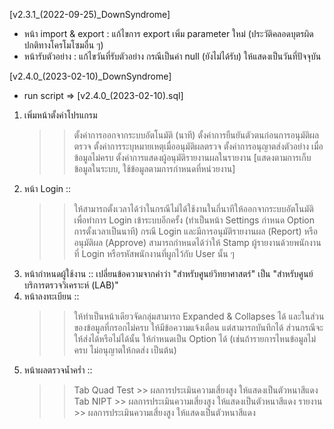 [v2.3.1_(2022-09-25)_DownSyndrome]

- หน้า import & export : แก้ไขการ export เพิ่ม parameter ใหม่ (ประวัติคลอดบุตรผิดปกติทางโครโมโซมอื่น ๆ)
- หน้ารับตัวอย่าง : แก้ไขวันที่รับตัวอย่าง กรณีเป็นค่า null (ยังไม่ได้รับ) ให้แสดงเป็นวันที่ปัจจุบัน

[v2.4.0_(2023-02-10)_DownSyndrome]

- run script => [v2.4.0_(2023-02-10).sql]

1. เพิ่มหน้าตั้งค่าโปรแกรม
   > > ตั้งค่าการออกจากระบบอัตโนมัติ (นาที)
   > > ตั้งค่าการยืนยันตัวตนก่อนการอนุมัติผลตรวจ
   > > ตั้งค่าการระบุหมายเหตุเมื่ออนุมัติผลตรวจ
   > > ตั้งค่าการอนุญาตส่งตัวอย่าง เมื่อข้อมูลไม่ครบ
   > > ตั้งค่าการแสดงผู้อนุมัติรายงานผลในรายงาน [แสดงตามการเก็บข้อมูลในระบบ, ใช้ข้อมูลตามการกำหนดที่หน่วยงาน]
2. หน้า Login ::
   > > ให้สามารถตั้งเวลาได้ว่าในกรณีไม่ได้ใช้งานในกี่นาทีให้ออกจากระบบอัตโนมัติ เพื่อทำการ Login เข้าระบบอีกครั้ง (ทำเป็นหน้า Settings กำหนด Option การตั้งเวลาเป็นนาที)
   > > กรณี Login และมีการอนุมัติรายงานผล (Report) หรืออนุมัติผล (Approve) สามารถกำหนดได้ว่าให้ Stamp ผู้รายงานด้วยพนักงานที่ Login หรือรหัสพนักงานที่ผูกไว้กับ User นั้น ๆ
3. หน้ากำหนดผู้ใช้งาน :: เปลี่ยนข้อความจากคำว่า "สำหรับศูนย์วิทยาศาสตร์" เป็น "สำหรับศูนย์บริการตรวจวิเคราะห์ (LAB)"
4. หน้าลงทะเบียน ::
   > > ให้ทำเป็นหน้าเดียวจัดกลุ่มสามารถ Expanded & Collapses ได้
   > > และในส่วนของข้อมูลที่กรอกไม่ครบ ให้มีข้อความแจ้งเตือน แต่สามารถบันทึกได้
   > > ส่วนกรณีจะให้ส่งได้หรือไม่ได้นั้น ให้กำหนดเป็น Option ได้ (เช่นถ้ารายการไหนข้อมูลไม่ครบ ไม่อนุญาตให้กดส่ง เป็นต้น)
5. หน้าผลตรวจน้ำคร่ำ ::
   > > Tab Quad Test >> ผลการประเมินความเสี่ยงสูง ให้แสดงเป็นตัวหนาสีแดง
   > > Tab NIPT >> ผลการประเมินความเสี่ยงสูง ให้แสดงเป็นตัวหนาสีแดง
   > > รายงาน >> ผลการประเมินความเสี่ยงสูง ให้แสดงเป็นตัวหนาสีแดง
